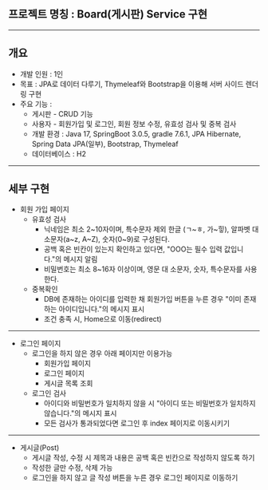 ## 프로젝트 명칭 : Board(게시판) Service 구현

---

## 개요

- 개발 인원 : 1인
- 목표 : JPA로 데이터 다루기, Thymeleaf와 Bootstrap을 이용해 서버 사이드 렌더링 구현
- 주요 기능 :
  - 게시판 - CRUD 기능
  - 사용자 - 회원가입 및 로그인, 회원 정보 수정, 유효성 검사 및 중복 검사
  - 개발 환경 : Java 17, SpringBoot 3.0.5, gradle 7.6.1, JPA Hibernate, Spring Data JPA(일부), Bootstrap, Thymeleaf
  - 데이터베이스 : H2

---

## 세부 구현

- 회원 가입 페이지
  - 유효성 검사
    - 닉네임은 최소 2~10자이며, 특수문자 제외 한글 (ㄱ~ㅎ, 가~힣), 알파벳 대소문자(a~z, A~Z), 숫자(0~9)로 구성된다.
    - 공백 혹은 빈칸이 있는지 확인하고 있다면, "OOO는 필수 입력 값입니다."의 메시지 알림
    - 비밀번호는 최소 8~16자 이상이며, 영문 대 소문자, 숫자, 특수문자를 사용한다.
  - 중복확인
    - DB에 존재하는 아이디를 입력한 채 회원가입 버튼을 누른 경우 "이미 존재하는 아이디입니다."의 메시지 표시
    - 조건 충족 시, Home으로 이동(redirect)

---

- 로그인 페이지
  - 로그인을 하지 않은 경우 아래 페이지만 이용가능
    - 회원가입 페이지
    - 로그인 페이지
    - 게시글 목록 조회 
  - 로그인 검사
    - 아이디와 비밀번호가 일치하지 않을 시 "아이디 또는 비밀번호가 일치하지 않습니다."의 메시지 표시
    - 모든 검사가 통과되었다면 로그인 후 index 페이지로 이동시키기

---

- 게시글(Post) 
  - 게시글 작성, 수정 시 제목과 내용은 공백 혹은 빈칸으로 작성하지 않도록 하기
  - 작성한 글만 수정, 삭제 가능
  - 로그인을 하지 않고 글 작성 버튼을 누른 경우 로그인 페이지로 이동하기







